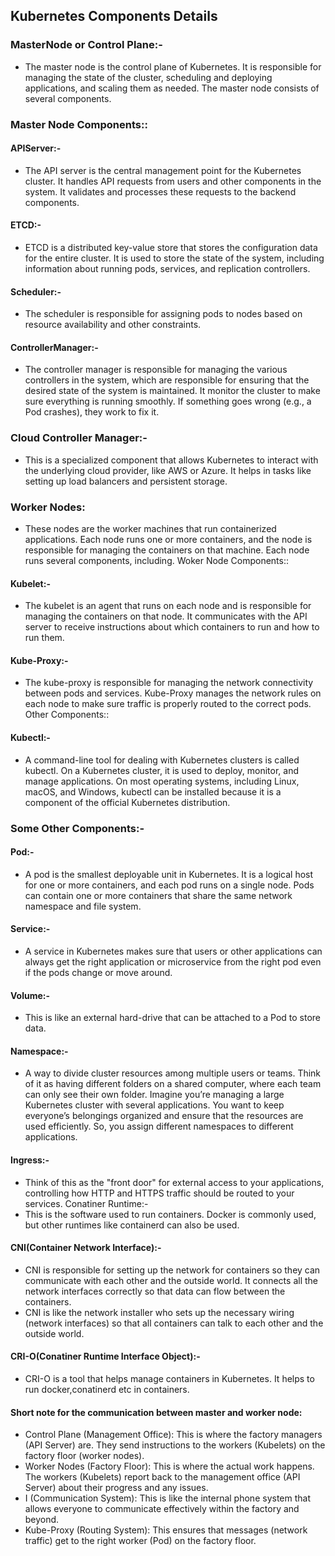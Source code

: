 ## Kubernetes  Components Details
### MasterNode or Control Plane:- 
- The master node is the control plane of Kubernetes. It is responsible for managing the state of the cluster, scheduling and deploying applications, and scaling them as needed. The master node consists of several components.

### Master Node Components::
#### APIServer:-
- The API server is the central management point for the Kubernetes cluster. It handles API requests from users and other components in the system. It validates and processes these requests to the backend components.

#### ETCD:-
- ETCD is a distributed key-value store that stores the configuration data for the entire cluster. It is used to store the state of the system, including information about running pods, services, and replication controllers.

#### Scheduler:-
- The scheduler is responsible for assigning pods to nodes based on resource availability and other constraints.

#### ControllerManager:-
- The controller manager is responsible for managing the various controllers in the system, which are responsible for ensuring that the desired state of the system is maintained. It monitor the cluster to make sure everything is running smoothly. If something goes wrong (e.g., a Pod crashes), they work to fix it.
### Cloud Controller Manager:-
- This is a specialized component that allows Kubernetes to interact with the underlying cloud provider, like AWS or Azure. It helps in tasks like setting up load balancers and persistent storage.

### Worker Nodes:
- These nodes are the worker machines that run containerized applications. Each node runs one or more containers, and the node is responsible for managing the containers on that machine. Each node runs several components, including.
Woker Node Components::

#### Kubelet:-
- The kubelet is an agent that runs on each node and is responsible for managing the containers on that node. It communicates with the API server to receive instructions about which containers to run and how to run them.

#### Kube-Proxy:-
- The kube-proxy is responsible for managing the network connectivity between pods and services. Kube-Proxy manages the network rules on each node to make sure traffic is properly routed to the correct pods.
Other Components::
#### Kubectl:-
- A command-line tool for dealing with Kubernetes clusters is called kubectl. On a Kubernetes cluster, it is used to deploy, monitor, and manage applications. On most operating systems, including Linux, macOS, and Windows, kubectl can be installed because it is a component of the official Kubernetes distribution.

### Some Other Components:-
#### Pod:-
- A pod is the smallest deployable unit in Kubernetes. It is a logical host for one or more containers, and each pod runs on a single node. Pods can contain one or more containers that share the same network namespace and file system.
#### Service:-
- A service in Kubernetes makes sure that users or other applications can always get the right application or microservice from the right pod even if the pods change or move around.
#### Volume:- 
- This is like an external hard-drive that can be attached to a Pod to store data.
#### Namespace:-
- A way to divide cluster resources among multiple users or teams. Think of it as having different folders on a shared computer, where each team can only see their own folder.
Imagine you’re managing a large Kubernetes cluster with several applications. You want to keep everyone’s belongings organized and ensure that the resources are used efficiently. So, you assign different namespaces to different applications.
#### Ingress:-
- Think of this as the "front door" for external access to your applications, controlling how HTTP and HTTPS traffic should be routed to your services.
Conatiner Runtime:-
- This is the software used to run containers. Docker is commonly used, but other runtimes like containerd can also be used.
#### CNI(Container Network Interface):-
- CNI is responsible for setting up the network for containers so they can communicate with each other and the outside world. It connects all the network interfaces correctly so that data can flow between the containers.
- CNI is like the network installer who sets up the necessary wiring (network interfaces) so that all containers can talk to each other and the outside world.

#### CRI-O(Conatiner Runtime Interface Object):-
- CRI-O is a tool that helps manage containers in Kubernetes. It helps to run docker,conatinerd etc in containers.

#### Short note for the communication between master and worker node:
- Control Plane (Management Office): This is where the factory managers (API Server) are. They send instructions to the workers (Kubelets) on the factory floor (worker nodes).
- Worker Nodes (Factory Floor): This is where the actual work happens. The workers (Kubelets) report back to the management office (API Server) about their progress and any issues.
- I (Communication System): This is like the internal phone system that allows everyone to communicate effectively within the factory and beyond.
- Kube-Proxy (Routing System): This ensures that messages (network traffic) get to the right worker (Pod) on the factory floor.
